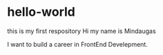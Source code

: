# hello-world
this is my first respository
Hi my name is Mindaugas

I want to build a career in FrontEnd Develepment. 
